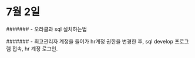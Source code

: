 # 7월 2일
#######  - 오라클과 sql 설치하는법

#######  - 최고관리자 계정을 들어가 hr계정 권한을 변경한 후, sql develop 프로그램 접속, hr 계정 로그인.
